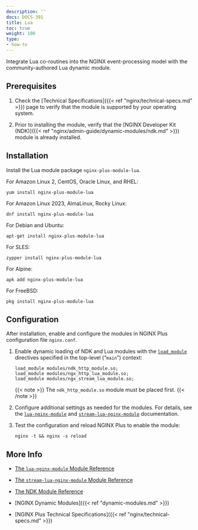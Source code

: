 ```yaml
---
description: ''
docs: DOCS-391
title: Lua
toc: true
weight: 100
type:
- how-to
---
```


Integrate Lua co-routines into the NGINX event-processing model with the community-authored Lua dynamic module.

<span id="prereq"></span>
## Prerequisites

1. Check the [Technical Specifications]({{< ref "nginx/technical-specs.md" >}}) page to verify that the module is supported by your operating system.

2. Prior to installing the module, verify that the [NGINX Developer Kit (NDK)]({{< ref "nginx/admin-guide/dynamic-modules/ndk.md" >}}) module is already installed.


<span id="install"></span>
## Installation

   Install the Lua module package `nginx-plus-module-lua`.

   For Amazon Linux 2, CentOS, Oracle Linux, and RHEL:

   ```shell
   yum install nginx-plus-module-lua
   ```

   For Amazon Linux 2023, AlmaLinux, Rocky Linux:

   ```shell
   dnf install nginx-plus-module-lua
   ```

   For Debian and Ubuntu:

   ```shell
   apt-get install nginx-plus-module-lua
   ```

   For SLES:

   ```shell
   zypper install nginx-plus-module-lua
   ```

   For Alpine:

   ```shell
   apk add nginx-plus-module-lua
   ```

   For FreeBSD:

   ```shell
   pkg install nginx-plus-module-lua
   ```


<span id="configure"></span>

## Configuration

After installation, enable and configure the modules in NGINX Plus configuration file `nginx.conf`.

1. Enable dynamic loading of NDK and Lua modules with the [`load_module`](https://nginx.org/en/docs/ngx_core_module.html#load_module) directives specified in the top-level (“`main`”) context:

   ```nginx
   load_module modules/ndk_http_module.so;
   load_module modules/ngx_http_lua_module.so;
   load_module modules/ngx_stream_lua_module.so;
   ```

   {{< note >}} The `ndk_http_module.so` module must be placed first. {{< /note >}}

2. Configure additional settings as needed for the modules. For details, see the [`lua-nginx-module`](https://github.com/openresty/lua-nginx-module) and [`stream-lua-nginx-module`](https://github.com/openresty/stream-lua-nginx-module) documentation.

3. Test the configuration and reload NGINX Plus to enable the module:

   ```shell
   nginx -t && nginx -s reload
   ```


<span id="info"></span>
## More Info

- [The `lua-nginx-module` Module Reference](https://github.com/openresty/lua-nginx-module)

- [The `stream-lua-nginx-module` Module Reference](https://github.com/openresty/stream-lua-nginx-module)

- [The NDK Module Reference](https://github.com/vision5/ngx_devel_kit)

- [NGINX Dynamic Modules]({{< ref "dynamic-modules.md" >}})

- [NGINX Plus Technical Specifications]({{< ref "nginx/technical-specs.md" >}})
